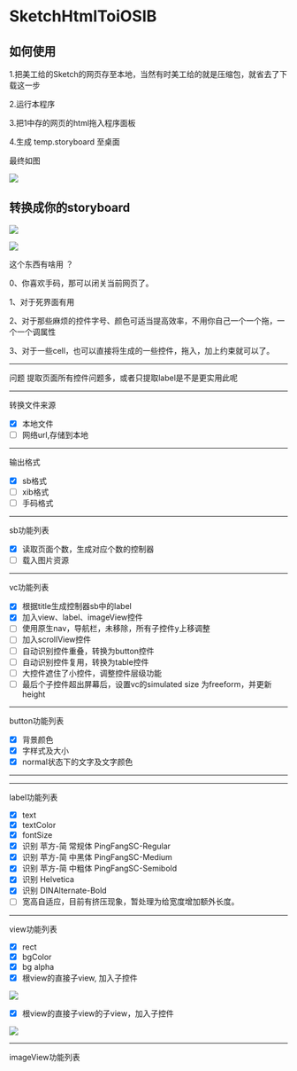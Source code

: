 # SketchHtmlToiOSIB
## 如何使用
1.把美工给的Sketch的网页存至本地，当然有时美工给的就是压缩包，就省去了下载这一步

2.运行本程序

3.把1中存的网页的html拖入程序面板

4.生成 temp.storyboard 至桌面

最终如图

![](fastUse.png)



## 转换成你的storyboard
![](SketchPage.png)

![](SbPage.png)

这个东西有啥用 ？

0、你喜欢手码，那可以闭关当前网页了。

1、对于死界面有用

2、对于那些麻烦的控件字号、颜色可适当提高效率，不用你自己一个一个拖，一个一个调属性

3、对于一些cell，也可以直接将生成的一些控件，拖入，加上约束就可以了。

***
问题
提取页面所有控件问题多，或者只提取label是不是更实用此呢
***
转换文件来源
- [x] 本地文件
- [ ] 网络url,存储到本地
***
输出格式
- [x] sb格式
- [ ] xib格式
- [ ] 手码格式
***
sb功能列表
- [x] 读取页面个数，生成对应个数的控制器
- [ ] 载入图片资源
***
vc功能列表
- [x] 根据title生成控制器sb中的label
- [x] 加入view、label、imageView控件
- [ ] 使用原生nav，导航栏，未移除，所有子控件y上移调整
- [ ] 加入scrollView控件
- [ ] 自动识别控件重叠，转换为button控件
- [ ] 自动识别控件复用，转换为table控件
- [ ] 大控件遮住了小控件，调整控件层级功能
- [ ] 最后个子控件超出屏幕后，设置vc的simulated size 为freeform，并更新height
***
button功能列表
- [x] 背景颜色
- [x] 字样式及大小
- [x] normal状态下的文字及文字颜色
***
***
label功能列表
- [x] text
- [x] textColor
- [x] fontSize
- [x] 识别 苹方-简 常规体  PingFangSC-Regular
- [x] 识别 苹方-简 中黑体  PingFangSC-Medium
- [x] 识别 苹方-简 中粗体  PingFangSC-Semibold
- [x] 识别 Helvetica
- [x] 识别 DINAlternate-Bold
- [ ] 宽高自适应，目前有挤压现象，暂处理为给宽度增加额外长度。
***
view功能列表
- [x] rect
- [x] bgColor
- [x] bg alpha
- [x] 根view的直接子view, 加入子控件

![](contain1.png)

- [x] 根view的直接子view的子view，加入子控件

![](contain2.png)

***
imageView功能列表

